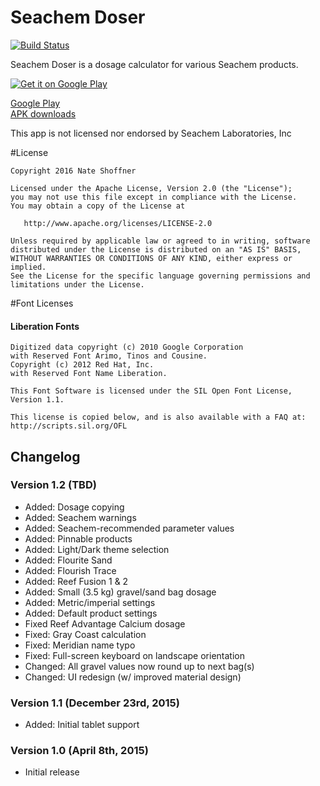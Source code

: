 Seachem Doser
====================

[![Build Status](https://travis-ci.org/NateShoffner/Seachem-Doser.svg?branch=master)](https://travis-ci.org/NateShoffner/Seachem-Doser)

Seachem Doser is a dosage calculator for various Seachem products.

[![Get it on Google Play](https://play.google.com/intl/en_us/badges/images/generic/en-play-badge.png)](https://play.google.com/store/apps/details?id=com.nateshoffner.seachemdoser)
 
[Google Play](https://play.google.com/store/apps/details?id=com.nateshoffner.seachemdoser)  
[APK downloads](https://github.com/nateshoffner/Seachem-Doser/releases)

This app is not licensed nor endorsed by Seachem Laboratories, Inc

#License

    Copyright 2016 Nate Shoffner

    Licensed under the Apache License, Version 2.0 (the "License");
    you may not use this file except in compliance with the License.
    You may obtain a copy of the License at

       http://www.apache.org/licenses/LICENSE-2.0

    Unless required by applicable law or agreed to in writing, software
    distributed under the License is distributed on an "AS IS" BASIS,
    WITHOUT WARRANTIES OR CONDITIONS OF ANY KIND, either express or implied.
    See the License for the specific language governing permissions and
    limitations under the License.

#Font Licenses

#### Liberation Fonts

    Digitized data copyright (c) 2010 Google Corporation
    with Reserved Font Arimo, Tinos and Cousine.
    Copyright (c) 2012 Red Hat, Inc.
    with Reserved Font Name Liberation.

    This Font Software is licensed under the SIL Open Font License,
    Version 1.1.

    This license is copied below, and is also available with a FAQ at:
    http://scripts.sil.org/OFL


## Changelog

### Version 1.2 (TBD)
* Added: Dosage copying
* Added: Seachem warnings
* Added: Seachem-recommended parameter values
* Added: Pinnable products
* Added: Light/Dark theme selection
* Added: Flourite Sand
* Added: Flourish Trace
* Added: Reef Fusion 1 & 2
* Added: Small (3.5 kg) gravel/sand bag dosage
* Added: Metric/imperial settings
* Added: Default product settings
* Fixed Reef Advantage Calcium dosage
* Fixed: Gray Coast calculation
* Fixed: Meridian name typo
* Fixed: Full-screen keyboard on landscape orientation
* Changed: All gravel values now round up to next bag(s)
* Changed: UI redesign (w/ improved material design)

### Version 1.1 (December 23rd, 2015)
* Added: Initial tablet support

### Version 1.0 (April 8th, 2015)
* Initial release